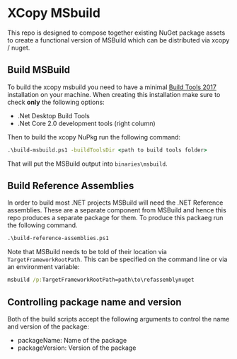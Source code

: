 # XCopy MSbuild

This repo is designed to compose together existing NuGet package assets to create a functional 
version of MSBuild which can be distributed via xcopy / nuget.  

## Build MSBuild

To build the xcopy msbuild you need to have a minimal [Build Tools 2017](https://visualstudio.microsoft.com/downloads/#other) 
installation on your machine. When creating this installation make sure to check **only** the 
following options:

- .Net Desktop Build Tools
- .Net Core 2.0 development tools (right column)

Then to build the xcopy NuPkg run the following command:


``` cmd
.\build-msbuild.ps1 -buildToolsDir <path to build tools folder>
```

That will put the MSBuild output into `binaries\msbuild`.  

## Build Reference Assemblies

In order to build most .NET projects MSBuild will need the .NET Reference assemblies.  These are a separate component from MSBuild and hence this repo produces a separate package for them.  To produce this packaeg run the following command.

``` cmd
.\build-reference-assemblies.ps1
```

Note that MSBuild needs to be told of their location via `TargetFrameworkRootPath`.  This can be specified on the command line or via an environment variable:

``` cmd
msbuild /p:TargetFrameworkRootPath=path\to\refassemblynuget
```

## Controlling package name and version

Both of the build scripts accept the following arguments to control the name and version of the package:

- packageName: Name of the package
- packageVersion: Version of the package
